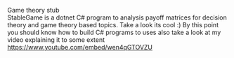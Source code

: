 Game theory stub
<br>
StableGame is a dotnet C# program to analysis payoff matrices for decision theory and game theory based topics. Take a look its cool :)
By this point you should know how to build C# programs to uses also take a look at my video explaining it to some extent
<br>
https://www.youtube.com/embed/wen4qGTOVZU
